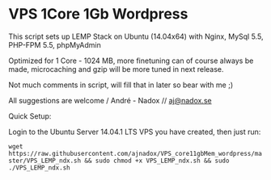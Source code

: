 VPS 1Core 1Gb Wordpress
=========================

This script sets up LEMP Stack on Ubuntu (14.04x64) with Nginx, MySql 5.5, PHP-FPM 5.5, phpMyAdmin


Optimized for 1 Core - 1024 MB, more finetuning can of course always be made, microcaching and gzip will be more tuned in next release.

Not much comments in script, will fill that in later so bear with me ;)

All suggestions are welcome / André - Nadox // aj@nadox.se

Quick Setup:


Login to the Ubuntu Server 14.04.1 LTS VPS you have created, then just run:

`wget https://raw.githubusercontent.com/ajnadox/VPS_core11gbMem_wordpress/master/VPS_LEMP_ndx.sh && sudo chmod +x VPS_LEMP_ndx.sh && sudo ./VPS_LEMP_ndx.sh`
